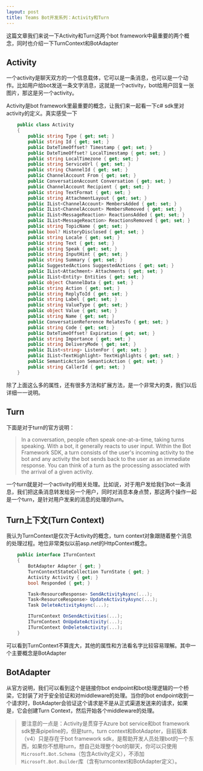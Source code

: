 ```yaml
---
layout: post
title: Teams Bot开发系列：Activity和Turn
---
```


这篇文章我们来说一下Activity和Turn这两个bot framework中最重要的两个概念，同时也介绍一下TurnContext和BotAdapter

## Activity
一个activity是聊天双方的一个信息载体，它可以是一条消息，也可以是一个动作。比如用户给bot发送一条文字消息，这就是一个activity，bot给用户回复一张图片，那这是另一个activity。

Activity是bot framework里最重要的概念，让我们来一起看一下c# sdk里对activity的定义。真实感受一下

```cs
    public class Activity
    {
        public string Type { get; set; }
        public string Id { get; set; }
        public DateTimeOffset? Timestamp { get; set; }
        public DateTimeOffset? LocalTimestamp { get; set; }
        public string LocalTimezone { get; set; }
        public string ServiceUrl { get; set; }
        public string ChannelId { get; set; }
        public ChannelAccount From { get; set; }
        public ConversationAccount Conversation { get; set; }
        public ChannelAccount Recipient { get; set; }
        public string TextFormat { get; set; }
        public string AttachmentLayout { get; set; }
        public IList<ChannelAccount> MembersAdded { get; set; }
        public IList<ChannelAccount> MembersRemoved { get; set; }
        public IList<MessageReaction> ReactionsAdded { get; set; }
        public IList<MessageReaction> ReactionsRemoved { get; set; }
        public string TopicName { get; set; }
        public bool? HistoryDisclosed { get; set; }
        public string Locale { get; set; }
        public string Text { get; set; }
        public string Speak { get; set; }
        public string InputHint { get; set; }
        public string Summary { get; set; }
        public SuggestedActions SuggestedActions { get; set; }
        public IList<Attachment> Attachments { get; set; }
        public IList<Entity> Entities { get; set; }
        public object ChannelData { get; set; }
        public string Action { get; set; }
        public string ReplyToId { get; set; }
        public string Label { get; set; }
        public string ValueType { get; set; }
        public object Value { get; set; }
        public string Name { get; set; }
        public ConversationReference RelatesTo { get; set; }
        public string Code { get; set; }
        public DateTimeOffset? Expiration { get; set; }
        public string Importance { get; set; }
        public string DeliveryMode { get; set; }
        public IList<string> ListenFor { get; set; }
        public IList<TextHighlight> TextHighlights { get; set; }
        public SemanticAction SemanticAction { get; set; }
        public string CallerId { get; set; }
    }
```

除了上面这么多的属性，还有很多方法和扩展方法，是一个非常大的类，我们以后详细一一说明。

## Turn
下面是对于turn的官方说明：

> In a conversation, people often speak one-at-a-time, taking turns speaking. With a bot, it generally reacts to user input. Within the Bot Framework SDK, a turn consists of the user's incoming activity to the bot and any activity the bot sends back to the user as an immediate response. You can think of a turn as the processing associated with the arrival of a given activity.

一个turn就是对一个activity的相关处理。比如说，对于用户发给我们bot一条消息，我们把这条消息转发给另一个用户，同时对消息本身点赞，那这两个操作一起是一个turn，是针对用户发来的消息的处理的turn。

## Turn上下文(Turn Context)

我认为TurnContext是仅次于Activity的概念，turn context对象跟随着整个消息的处理过程。地位非常类似以前asp.net的HttpContext概念。

```cs
    public interface ITurnContext
    {
        BotAdapter Adapter { get; }
        TurnContextStateCollection TurnState { get; }
        Activity Activity { get; }
        bool Responded { get; }

        Task<ResourceResponse> SendActivityAsync(...);
        Task<ResourceResponse> UpdateActivityAsync(...);
        Task DeleteActivityAsync(...);

        ITurnContext OnSendActivities(...);
        ITurnContext OnUpdateActivity(...);
        ITurnContext OnDeleteActivity(...);
    }
```

可以看到TurnContext不算庞大，其他的属性和方法看名字比较容易理解。其中一个主要概念是BotAdapter

## BotAdapter

从官方说明，我们可以看到这个是链接你bot endpoint和bot处理逻辑的一个桥梁，它封装了对于安全验证和对middleware的处理。当你的bot endpoint收到一个请求时，BotAdapter会验证这个请求是不是从正式渠道发送来的请求，如果是，它会创建Turn Context，然后开始各个middleware的处理。


> 要注意的一点是：Activity是贯穿于Azure bot service和bot framework sdk整条pipeline的，但是turn，turn context和BotAdapter，目前版本（v4）只是存在于bot framework sdk，是帮助开发人员处理bot的一个东西，如果你不想用turn，想自己处理整个bot的聊天，你可以只使用 `Microsoft.Bot.Schema`（包含Activity定义），不添加`Microsoft.Bot.Builder`库（含有turncontext和BotAdapter定义）。
